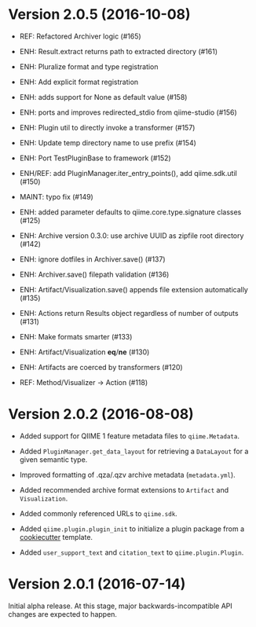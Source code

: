 # Version 2.0.5 (2016-10-08)

* REF: Refactored Archiver logic (#165)

* ENH: Result.extract returns path to extracted directory (#161)

* ENH: Pluralize format and type registration

* ENH: Add explicit format registration

* ENH: adds support for None as default value (#158)

* ENH: ports and improves redirected_stdio from qiime-studio (#156)

* ENH: Plugin util to directly invoke a transformer (#157)

* ENH: Update temp directory name to use prefix (#154)

* ENH: Port TestPluginBase to framework (#152)

* ENH/REF: add PluginManager.iter_entry_points(), add qiime.sdk.util (#150)

* MAINT: typo fix (#149)

* ENH: added parameter defaults to qiime.core.type.signature classes (#125)

* ENH: Archive version 0.3.0: use archive UUID as zipfile root directory (#142)

* ENH: ignore dotfiles in Archiver.save() (#137)

* ENH: Archiver.save() filepath validation (#136)

* ENH: Artifact/Visualization.save() appends file extension automatically (#135)

* ENH: Actions return Results object regardless of number of outputs (#131)

* ENH: Make formats smarter (#133)

* ENH: Artifact/Visualization __eq__/__ne__ (#130)

* ENH: Artifacts are coerced by transformers (#120)

* REF: Method/Visualizer -> Action (#118)

# Version 2.0.2 (2016-08-08)

* Added support for QIIME 1 feature metadata files to `qiime.Metadata`.

* Added `PluginManager.get_data_layout` for retrieving a `DataLayout` for a given semantic type.

* Improved formatting of .qza/.qzv archive metadata (`metadata.yml`).

* Added recommended archive format extensions to `Artifact` and `Visualization`.

* Added commonly referenced URLs to `qiime.sdk`.

* Added `qiime.plugin.plugin_init` to initialize a plugin package from a [cookiecutter](https://cookiecutter.readthedocs.io/en/latest/) template.

* Added `user_support_text` and `citation_text` to `qiime.plugin.Plugin`.

# Version 2.0.1 (2016-07-14)

Initial alpha release. At this stage, major backwards-incompatible API changes are expected to happen.
